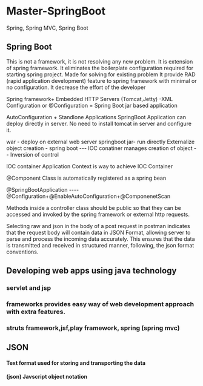 
# Master-SpringBoot
Spring, Spring MVC, Spring Boot

## Spring Boot

This is not a framework, it is not resolving any new problem. It is extension of spring framework.
It eliminates the boilerplate configuration required for starting spring project.
Made for solving for existing problem
It provide RAD (rapid application development) feature to spring framework with minimal or no configuration.
It decrease the effort of the developer

Spring framework+ Embedded HTTP Servers (Tomcat,Jetty) -XML <bean> Configuration or @Configuration = Spring Boot
jar based application

AutoConfiguration + Standlone Applications
SpringBoot Application can deploy directly in server.
No need to install tomcat in server and configure it.

war - deploy on external web server
springboot jar- run directly
Externalize object creation - spring boot --- IOC conatiner manages creation of object -- Inversion of control

IOC container 
Application Context is way to achieve IOC Container

@Component
Class is automatically registered as a spring bean



@SpringBootApplication ----  @Configuration+@EnableAutoConfiguration+@ComponenetScan

Methods inside a controller class should be public so that they can be accessed and invoked by the spring framework or external http requests.

Selecting raw and json in the body of a post request in postman indicates that the request body will contain data in JSON Format, allowing server
to parse and process the incoming data accurately. This ensures that the data is transmitted and received in structured manner, following,
the json format conventions.


## Developing web apps using java technology

### servlet and jsp
### frameworks provides easy way of web development approach with extra features.
### struts framework,jsf,play framework, spring (spring mvc)



## JSON

#### Text format used for storing and transporting the data


####  (json)  Javscript object notation













